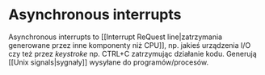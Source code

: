# Asynchronous interrupts
Asynchronous interrupts to [[Interrupt ReQuest line|zatrzymania generowane przez inne komponenty niż CPU]], np. jakieś urządzenia I/O czy też przez *keystroke* np. CTRL+C zatrzymując działanie kodu. Generują [[Unix signals|sygnały]] wysyłane do programów/procesów.